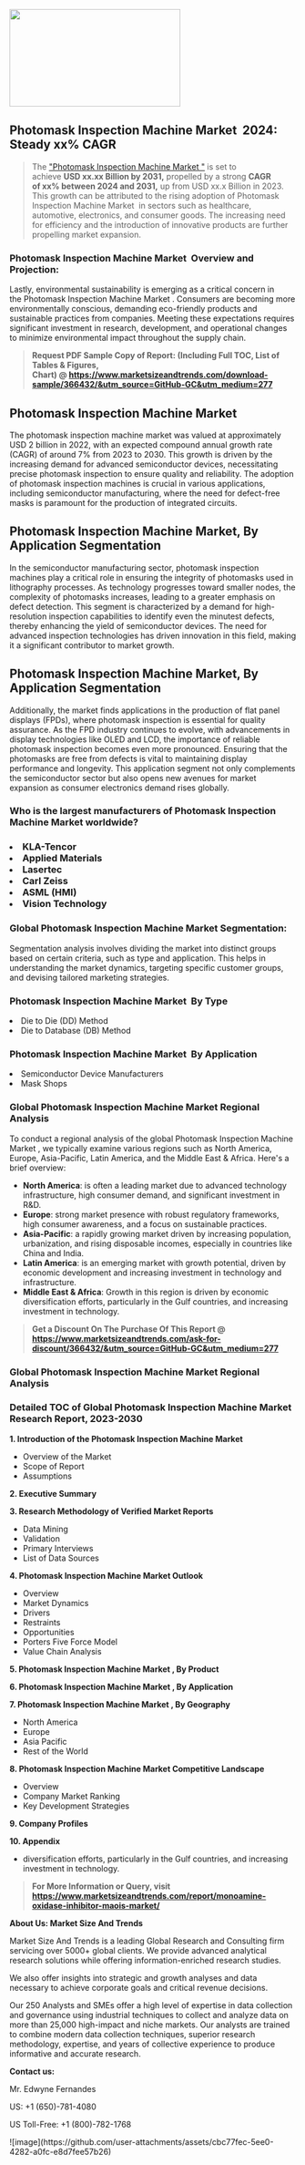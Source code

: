 <p><img class="alignnone size-medium wp-image-20088" src="https://ffe5etoiles.com/wp-content/uploads/2024/12/MST1-300x171.png" alt="" width="300" height="171" /></p><h2 id="ember46" class="ember-view reader-text-block__heading-2">Photomask Inspection Machine Market &nbsp;2024: Steady&nbsp;xx% CAGR</h2><blockquote id="ember47" class="ember-view reader-text-block__blockquote">The&nbsp;<a class="app-aware-link " href="https://www.marketsizeandtrends.com/download-sample/366432/&utm_source=GitHub-GC&utm_medium=277" target="_blank" data-test-app-aware-link="">"Photomask Inspection Machine Market "</a>&nbsp;is set to achieve&nbsp;<strong>USD&nbsp;xx.xx&nbsp;Billion by 2031,</strong>&nbsp;propelled by a strong&nbsp;<strong>CAGR of&nbsp;xx% between 2024 and 2031,</strong>&nbsp;up from USD xx.x Billion in 2023. This growth can be attributed to the rising adoption of&nbsp;Photomask Inspection Machine Market &nbsp;in sectors such as healthcare, automotive, electronics, and consumer goods. The increasing need for efficiency and the introduction of innovative products are further propelling market expansion.</blockquote><h3 id="ember48" class="ember-view reader-text-block__heading-3">Photomask Inspection Machine Market &nbsp;Overview and Projection:</h3><p id="ember49" class="ember-view reader-text-block__paragraph">Lastly, environmental sustainability is emerging as a critical concern in the&nbsp;Photomask Inspection Machine Market . Consumers are becoming more environmentally conscious, demanding eco-friendly products and sustainable practices from companies. Meeting these expectations requires significant investment in research, development, and operational changes to minimize environmental impact throughout the supply chain.</p><blockquote id="ember50" class="ember-view reader-text-block__blockquote"><strong>Request PDF Sample Copy of Report: (Including Full TOC, List of Tables &amp; Figures, Chart)&nbsp;@&nbsp;<strong><a href="https://www.marketsizeandtrends.com/download-sample/366432/&utm_source=GitHub-GC&utm_medium=277" target="_blank">https://www.marketsizeandtrends.com/download-sample/366432/&utm_source=GitHub-GC&utm_medium=277</a></strong></strong></blockquote><h3 class=""> <h2>Photomask Inspection Machine Market</h2><p>The photomask inspection machine market was valued at approximately USD 2 billion in 2022, with an expected compound annual growth rate (CAGR) of around 7% from 2023 to 2030. This growth is driven by the increasing demand for advanced semiconductor devices, necessitating precise photomask inspection to ensure quality and reliability. The adoption of photomask inspection machines is crucial in various applications, including semiconductor manufacturing, where the need for defect-free masks is paramount for the production of integrated circuits.</p><h2>Photomask Inspection Machine Market, By Application Segmentation</h2><p>In the semiconductor manufacturing sector, photomask inspection machines play a critical role in ensuring the integrity of photomasks used in lithography processes. As technology progresses toward smaller nodes, the complexity of photomasks increases, leading to a greater emphasis on defect detection. This segment is characterized by a demand for high-resolution inspection capabilities to identify even the minutest defects, thereby enhancing the yield of semiconductor devices. The need for advanced inspection technologies has driven innovation in this field, making it a significant contributor to market growth.</p><h2>Photomask Inspection Machine Market, By Application Segmentation</h2><p>Additionally, the market finds applications in the production of flat panel displays (FPDs), where photomask inspection is essential for quality assurance. As the FPD industry continues to evolve, with advancements in display technologies like OLED and LCD, the importance of reliable photomask inspection becomes even more pronounced. Ensuring that the photomasks are free from defects is vital to maintaining display performance and longevity. This application segment not only complements the semiconductor sector but also opens new avenues for market expansion as consumer electronics demand rises globally.</p></h3><h3 id="" class="">Who is the largest manufacturers of&nbsp;Photomask Inspection Machine Market  worldwide?</h3><h3 class=""></Li><Li>KLA-Tencor</Li><Li> Applied Materials</Li><Li> Lasertec</Li><Li> Carl Zeiss</Li><Li> ASML (HMI)</Li><Li> Vision Technology</h3><h3 id="ember53" class="ember-view reader-text-block__heading-3">Global&nbsp;Photomask Inspection Machine Market  Segmentation:</h3><p id="ember54" class="ember-view reader-text-block__paragraph">Segmentation analysis involves dividing the market into distinct groups based on certain criteria, such as type and application. This helps in understanding the market dynamics, targeting specific customer groups, and devising tailored marketing strategies.</p><h3 id="" class="">Photomask Inspection Machine Market &nbsp;By Type</h3><p></Li><Li>Die to Die (DD) Method</Li><Li> Die to Database (DB) Method</p><h3 id="" class="">Photomask Inspection Machine Market &nbsp;By Application</h3><p class=""></Li><Li>Semiconductor Device Manufacturers</Li><Li> Mask Shops</p><h3 id="ember62" class="ember-view reader-text-block__heading-3">Global Photomask Inspection Machine Market  Regional Analysis</h3><p id="ember63" class="ember-view reader-text-block__paragraph">To conduct a regional analysis of the global Photomask Inspection Machine Market , we typically examine various regions such as North America, Europe, Asia-Pacific, Latin America, and the Middle East &amp; Africa. Here's a brief overview:</p><ul><li><strong>North America</strong>: is often a leading market due to advanced technology infrastructure, high consumer demand, and significant investment in R&amp;D.</li><li><strong>Europe</strong>: strong market presence with robust regulatory frameworks, high consumer awareness, and a focus on sustainable practices.</li><li><strong>Asia-Pacific</strong>: a rapidly growing market driven by increasing population, urbanization, and rising disposable incomes, especially in countries like China and India.</li><li><strong>Latin America</strong>: is an emerging market with growth potential, driven by economic development and increasing investment in technology and infrastructure.</li><li><strong>Middle East &amp; Africa</strong>: Growth in this region is driven by economic diversification efforts, particularly in the Gulf countries, and increasing investment in technology.</li></ul><blockquote id="ember61" class="ember-view reader-text-block__blockquote"><strong>Get a Discount On The Purchase Of This Report @ <strong><a href="https://html-cleaner.com/" target="">https://www.marketsizeandtrends.com/ask-for-discount/366432/&utm_source=GitHub-GC&utm_medium=277</a></strong></strong></blockquote><h3 id="ember62" class="ember-view reader-text-block__heading-3">Global Photomask Inspection Machine Market  Regional Analysis</h3><h3 id="" class="">Detailed TOC of Global Photomask Inspection Machine Market  Research Report, 2023-2030</h3><p id="" class=""><strong>1. Introduction of the Photomask Inspection Machine Market </strong></p><ul><li>Overview of the Market</li><li>Scope of Report</li><li>Assumptions</li></ul><p id="" class=""><strong>2. Executive Summary</strong></p><p id="" class=""><strong>3. Research Methodology of Verified Market Reports</strong></p><ul><li>Data Mining</li><li>Validation</li><li>Primary Interviews</li><li>List of Data Sources</li></ul><p id="" class=""><strong>4. Photomask Inspection Machine Market  Outlook</strong></p><ul><li>Overview</li><li>Market Dynamics</li><li>Drivers</li><li>Restraints</li><li>Opportunities</li><li>Porters Five Force Model</li><li>Value Chain Analysis</li></ul><p id="" class=""><strong>5. Photomask Inspection Machine Market , By Product</strong></p><p id="" class=""><strong>6. Photomask Inspection Machine Market , By Application</strong></p><p id="" class=""><strong>7. Photomask Inspection Machine Market , By Geography</strong></p><ul><li>North America</li><li>Europe</li><li>Asia Pacific</li><li>Rest of the World</li></ul><p id="" class=""><strong>8. Photomask Inspection Machine Market  Competitive Landscape</strong></p><ul><li>Overview</li><li>Company Market Ranking</li><li>Key Development Strategies</li></ul><p id="" class=""><strong>9. Company Profiles</strong></p><p id="" class=""><strong>10. Appendix</strong></p><ul><li>diversification efforts, particularly in the Gulf countries, and increasing investment in technology.</li></ul><blockquote id="ember65" class="ember-view reader-text-block__blockquote"><strong>For More Information or Query, visit <strong><strong><a href="https://html-cleaner.com/" target="">https://www.marketsizeandtrends.com/report/monoamine-oxidase-inhibitor-maois-market/</a></strong></strong></strong></blockquote><p id="" class=""><strong>About Us: Market Size And Trends</strong></p><p id="" class="">Market Size And Trends is a leading Global Research and Consulting firm servicing over 5000+ global clients. We provide advanced analytical research solutions while offering information-enriched research studies.</p><p id="" class="">We also offer insights into strategic and growth analyses and data necessary to achieve corporate goals and critical revenue decisions.</p><p id="" class="">Our 250 Analysts and SMEs offer a high level of expertise in data collection and governance using industrial techniques to collect and analyze data on more than 25,000 high-impact and niche markets. Our analysts are trained to combine modern data collection techniques, superior research methodology, expertise, and years of collective experience to produce informative and accurate research.</p><p id="" class=""><strong>Contact us:</strong></p><p id="" class="">Mr. Edwyne Fernandes</p><p id="" class="">US: +1 (650)-781-4080</p><p id="" class="">US Toll-Free: +1 (800)-782-1768</p>
![image](https://github.com/user-attachments/assets/cbc77fec-5ee0-4282-a0fc-e8d7fee57b26)

